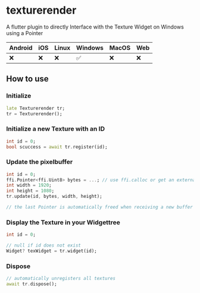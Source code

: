# texturerender

A flutter plugin to directly Interface with the Texture Widget on Windows using a Pointer

| Android | iOS | Linux | Windows | MacOS | Web |
| ------- | --- | ----- | ------- | ----- | --- |
| ❌       | ❌   | ❌     | ✅       | ❌     | ❌   |

## How to use

### Initialize 
```dart
late Texturerender tr;
tr = Texturerender();
```

### Initialize a new Texture with an ID
```dart
int id = 0;
bool scuccess = await tr.register(id);
```

### Update the pixelbuffer

```dart
int id = 0;
ffi.Pointer<ffi.Uint8> bytes = ...; // use ffi.calloc or get an external Pointer
int width = 1920;
int height = 1080;
tr.update(id, bytes, width, height);

// the last Pointer is automatically freed when receiving a new buffer
```

### Display the Texture in your Widgettree 
```dart
int id = 0;

// null if id does not exist
Widget? texWidget = tr.widget(id);

```

### Dispose 

```dart
// automatically unregisters all textures
await tr.dispose();
```